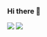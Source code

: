 ### Hi there 👋

<!--
**jolrv/jolrv** is a ✨ _special_ ✨ repository because its `README.md` (this file) appears on your GitHub profile.

Here are some ideas to get you started:

- 🔭 I’m currently working on ...
- 🌱 I’m currently learning ...
- 👯 I’m looking to collaborate on ...
- 🤔 I’m looking for help with ...
- 💬 Ask me about ...
- 📫 How to reach me: ...
- 😄 Pronouns: ...
- ⚡ Fun fact: ...
-->

<a href="https://blog.naver.com/seak1m" target="_blank"><img src="https://img.shields.io/badge/BLOG-1EC800?style=flat-square&logo=Blogger&logoColor=FFFFFF"/></a> <a href="https://www.instagram.com/_jolrv/" target="_blank"><img src="https://img.shields.io/badge/INSTAGRAM-E4405F?style=flat-square&logo=Instagram&logoColor=FFFFFF"/></a>
